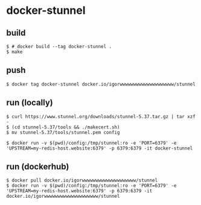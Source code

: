 # docker-stunnel

## build

    $ # docker build --tag docker-stunnel .
    $ make

## push

    $ docker tag docker-stunnel docker.io/igorwwwwwwwwwwwwwwwwwwww/stunnel

## run (locally)

    $ curl https://www.stunnel.org/downloads/stunnel-5.37.tar.gz | tar xzf -
    $ (cd stunnel-5.37/tools && ./makecert.sh)
    $ mv stunnel-5.37/tools/stunnel.pem config

    $ docker run -v $(pwd)/config:/tmp/stunnel:ro -e 'PORT=6379' -e 'UPSTREAM=my-redis-host.website:6379' -p 6379:6379 -it docker-stunnel

## run (dockerhub)

    $ docker pull docker.io/igorwwwwwwwwwwwwwwwwwwww/stunnel
    $ docker run -v $(pwd)/config:/tmp/stunnel:ro -e 'PORT=6379' -e 'UPSTREAM=my-redis-host.website:6379' -p 6379:6379 -it docker.io/igorwwwwwwwwwwwwwwwwwwww/stunnel
